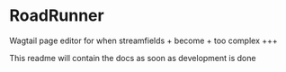 # RoadRunner

Wagtail page editor for when streamfields + become + too complex +++

This readme will contain the docs as soon as development is done